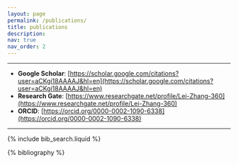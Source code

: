 ```yaml
---
layout: page
permalink: /publications/
title: publications
description:
nav: true
nav_order: 2
---
```


<!-- _pages/publications.md -->

----

- **Google Scholar**: [https://scholar.google.com/citations?user=aCKgi18AAAAJ&hl=en](https://scholar.google.com/citations?user=aCKgi18AAAAJ&hl=en)
- **Research Gate**: [https://www.researchgate.net/profile/Lei-Zhang-360](https://www.researchgate.net/profile/Lei-Zhang-360)
- **ORCID**: [https://orcid.org/0000-0002-1090-6338](https://orcid.org/0000-0002-1090-6338)

----

<!-- Bibsearch Feature -->

{% include bib_search.liquid %}

<div class="publications">

{% bibliography %}

</div>
